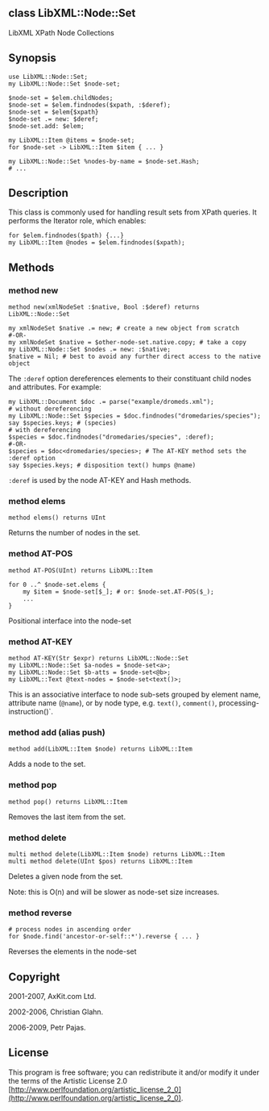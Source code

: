 class LibXML::Node::Set
-----------------------

LibXML XPath Node Collections

Synopsis
--------

    use LibXML::Node::Set;
    my LibXML::Node::Set $node-set;

    $node-set = $elem.childNodes;
    $node-set = $elem.findnodes($xpath, :$deref);
    $node-set = $elem{$xpath}
    $node-set .= new: $deref;
    $node-set.add: $elem;

    my LibXML::Item @items = $node-set;
    for $node-set -> LibXML::Item $item { ... }

    my LibXML::Node::Set %nodes-by-name = $node-set.Hash;
    # ...

Description
-----------

This class is commonly used for handling result sets from XPath queries. It performs the Iterator role, which enables:

    for $elem.findnodes($path) {...}
    my LibXML::Item @nodes = $elem.findnodes($xpath);

Methods
-------

### method new

    method new(xmlNodeSet :$native, Bool :$deref) returns LibXML::Node::Set

    my xmlNodeSet $native .= new; # create a new object from scratch
    #-OR-
    my xmlNodeSet $native = $other-node-set.native.copy; # take a copy
    my LibXML::Node::Set $nodes .= new: :$native;
    $native = Nil; # best to avoid any further direct access to the native object

The `:deref` option dereferences elements to their constituant child nodes and attributes. For example:

    my LibXML::Document $doc .= parse("example/dromeds.xml");
    # without dereferencing
    my LibXML::Node::Set $species = $doc.findnodes("dromedaries/species");
    say $species.keys; # (species)
    # with dereferencing
    $species = $doc.findnodes("dromedaries/species", :deref);
    #-OR-
    $species = $doc<dromedaries/species>; # The AT-KEY method sets the :deref option
    say $species.keys; # disposition text() humps @name)

`:deref` is used by the node AT-KEY and Hash methods.

### method elems

    method elems() returns UInt

Returns the number of nodes in the set.

### method AT-POS

    method AT-POS(UInt) returns LibXML::Item

    for 0 ..^ $node-set.elems {
        my $item = $node-set[$_]; # or: $node-set.AT-POS($_);
        ...
    }

Positional interface into the node-set

### method AT-KEY

    method AT-KEY(Str $expr) returns LibXML::Node::Set
    my LibXML::Node::Set $a-nodes = $node-set<a>;
    my LibXML::Node::Set $b-atts = $node-set<@b>;
    my LibXML::Text @text-nodes = $node-set<text()>;

This is an associative interface to node sub-sets grouped by element name, attribute name (`@name`), or by node type, e.g. `text()`, `comment()`, processing-instruction()`.

### method add (alias push)

    method add(LibXML::Item $node) returns LibXML::Item

Adds a node to the set.

### method pop

    method pop() returns LibXML::Item

Removes the last item from the set.

### method delete

    multi method delete(LibXML::Item $node) returns LibXML::Item
    multi method delete(UInt $pos) returns LibXML::Item

Deletes a given node from the set.

Note: this is O(n) and will be slower as node-set size increases.

### method reverse

    # process nodes in ascending order
    for $node.find('ancestor-or-self::*').reverse { ... }

Reverses the elements in the node-set

Copyright
---------

2001-2007, AxKit.com Ltd.

2002-2006, Christian Glahn.

2006-2009, Petr Pajas.

License
-------

This program is free software; you can redistribute it and/or modify it under the terms of the Artistic License 2.0 [http://www.perlfoundation.org/artistic_license_2_0](http://www.perlfoundation.org/artistic_license_2_0).

